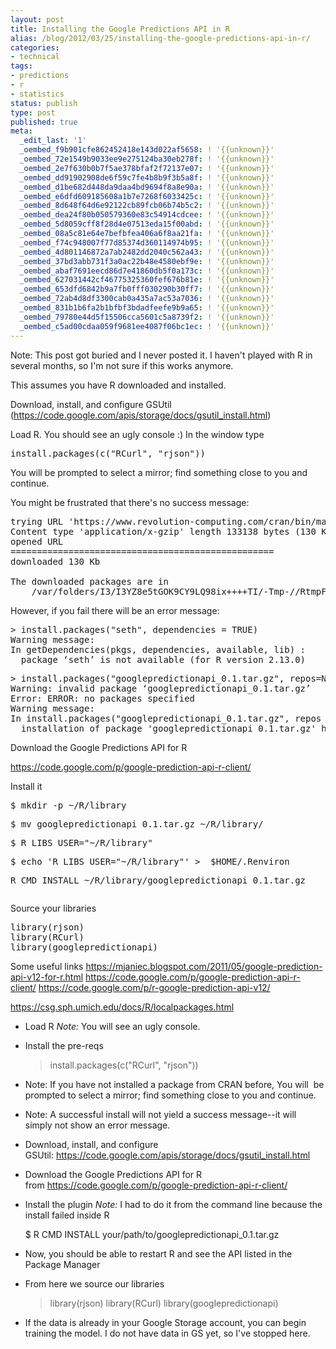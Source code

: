 ```yaml
---
layout: post
title: Installing the Google Predictions API in R
alias: /blog/2012/03/25/installing-the-google-predictions-api-in-r/
categories:
- technical
tags:
- predictions
- r
- statistics
status: publish
type: post
published: true
meta:
  _edit_last: '1'
  _oembed_f9b901cfe862452418e143d022af5658: ! '{{unknown}}'
  _oembed_72e1549b9033ee9e275124ba30eb278f: ! '{{unknown}}'
  _oembed_2e7f630b0b7f5ae378bfaf2f72137e07: ! '{{unknown}}'
  _oembed_dd91902908de6f59c7fe4b8b9f3b5a8f: ! '{{unknown}}'
  _oembed_d1be682d448da9daa4bd9694f8a8e90a: ! '{{unknown}}'
  _oembed_e6dfd609185608a1b7e7268f6033425c: ! '{{unknown}}'
  _oembed_8d648f64d6e92122cb89fcb06b74b5c2: ! '{{unknown}}'
  _oembed_dea24f80b050579360e83c54914cdcee: ! '{{unknown}}'
  _oembed_5d8059cff8f28d4e07513eda15f00abd: ! '{{unknown}}'
  _oembed_08a5c81e64e7befbfea406a6f8aa21fa: ! '{{unknown}}'
  _oembed_f74c948007f77d85374d360114974b95: ! '{{unknown}}'
  _oembed_4d801146872a7ab2482dd2040c562a43: ! '{{unknown}}'
  _oembed_37bd3abb731f3a0ac22b48e4580ebf9e: ! '{{unknown}}'
  _oembed_abaf7691eecd86d7e41860db5f0a173c: ! '{{unknown}}'
  _oembed_627031442cf46775325360fef676b81e: ! '{{unknown}}'
  _oembed_653dfd6842b9a7fb0fff030290b30ff7: ! '{{unknown}}'
  _oembed_72ab4d8df3300cab0a435a7ac53a7036: ! '{{unknown}}'
  _oembed_831b1b6fa2b1bfbf3bdadfeefe9b9a65: ! '{{unknown}}'
  _oembed_79780e44d5f15506cca5601c5a8739f2: ! '{{unknown}}'
  _oembed_c5ad00cdaa059f9681ee4087f06bc1ec: ! '{{unknown}}'
---
```

Note: This post got buried and I never posted it. I haven't played with R in several months, so I'm not sure if this works anymore.



This assumes you have R downloaded and installed.

Download, install, and configure GSUtil (https://code.google.com/apis/storage/docs/gsutil_install.html)

Load R. You should see an ugly console :) In the window type
<pre>install.packages(c("RCurl", "rjson"))</pre>
You will be prompted to select a mirror; find something close to you and continue.

You might be frustrated that there's no success message:
<pre>trying URL 'https://www.revolution-computing.com/cran/bin/macosx/leopard/contrib/2.13/rjson_0.2.5.tgz'
Content type 'application/x-gzip' length 133138 bytes (130 Kb)
opened URL
==================================================
downloaded 130 Kb

The downloaded packages are in
	/var/folders/I3/I3YZ8e5tGOK9CY9LQ98ix++++TI/-Tmp-//RtmpFrtdp3/downloaded_packages</pre>
However, if you fail there will be an error message:
<pre>&gt; install.packages("seth", dependencies = TRUE)
Warning message:
In getDependencies(pkgs, dependencies, available, lib) :
  package ‘seth’ is not available (for R version 2.13.0)</pre>
<pre>&gt; install.packages("googlepredictionapi_0.1.tar.gz", repos=NULL, type="source")
Warning: invalid package ‘googlepredictionapi_0.1.tar.gz’
Error: ERROR: no packages specified
Warning message:
In install.packages("googlepredictionapi_0.1.tar.gz", repos = NULL,  :
  installation of package 'googlepredictionapi_0.1.tar.gz' had non-zero exit status</pre>
Download the Google Predictions API for R

https://code.google.com/p/google-prediction-api-r-client/

Install it
<pre>$ mkdir -p ~/R/library</pre>
<pre>$ mv googlepredictionapi_0.1.tar.gz ~/R/library/</pre>
<pre>$ R_LIBS_USER="~/R/library"</pre>
<pre>$ echo 'R_LIBS_USER="~/R/library"' &gt;  $HOME/.Renviron</pre>

<pre>R CMD INSTALL ~/R/library/googlepredictionapi_0.1.tar.gz</pre>
<pre></pre>
Source your libraries
<pre>library(rjson)
library(RCurl)
library(googlepredictionapi)</pre>
Some useful links
https://mjaniec.blogspot.com/2011/05/google-prediction-api-v12-for-r.html
https://code.google.com/p/google-prediction-api-r-client/
https://code.google.com/p/r-google-prediction-api-v12/

https://csg.sph.umich.edu/docs/R/localpackages.html



 * Load R *Note:* You will see an ugly console.
 * Install the pre-reqs

    > install.packages(c("RCurl", "rjson"))

 * Note: If you have not installed a package from CRAN before, You will  be prompted to select a mirror; find something close to you and continue.
 * Note: A successful install will not yield a success message--it will simply not show an error message.

 * Download, install, and configure GSUtil: <a href="https://code.google.com/apis/storage/docs/gsutil_install.html">https://code.google.com/apis/storage/docs/gsutil_install.html</a>
 * Download the Google Predictions API for R from <a href="https://code.google.com/p/google-prediction-api-r-client/">https://code.google.com/p/google-prediction-api-r-client/</a>
 * Install the plugin *Note:* I had to do it from the command line because the install failed inside R

    $ R CMD INSTALL your/path/to/googlepredictionapi_0.1.tar.gz

 * Now, you should be able to restart R and see the API listed in the Package Manager
 * From here we source our libraries

    > library(rjson)
    > library(RCurl)
    > library(googlepredictionapi)

 * If the data is already in your Google Storage account, you can begin training the model. I do not have data in GS yet, so I've stopped here.
